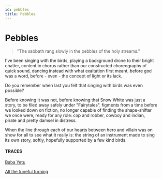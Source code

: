 ```yaml
---
id: pebbles
title: Pebbles
---
```


# Pebbles

>"The sabbath rang slowly
in the pebbles of the holy streams."

I've been singing with the birds,
playing a background drone
to their bright chatter,
content in chorus
rather than our constructed
choreography of quick sound,
dancing instead with what
exaltation first meant,
before god was a word,
before - even - the concept
of light or its lack.

Do you remember
when last you felt that
singing with birds
was even possible?

Before knowing it was not,
before knowing
that Snow White was just a story,
to be filed away safely under
"Fairytales", figments
from a time before
we looked down on fiction,
no longer capable of finding
the shape-shifter we once were,
ready for any role:
cop and robber,
cowboy and indian,
pirate and pretty damsel in distress.

When the line through
each of our hearts
between hero and villain
was on show for all
to see what it really is:
the string of an instrument
made to sing its own story,
softly,
hopefully supported
by a few kind birds.


#### TRACES

[Baba Yetu](https://www.youtube.com/watch?v=PCa8RxaOPW8 "Stellenbosch Choir, 2018")

[All the tuneful turning](https://poets.org/poem/fern-hill "Dylan Thomas")
